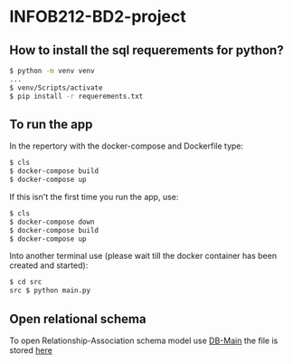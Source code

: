 # INFOB212-BD2-project

## How to install the sql requerements for python?
```bash
$ python -m venv venv
...
$ venv/Scripts/activate
$ pip install -r requerements.txt
```

## To run the app
In the repertory with the docker-compose and Dockerfile type:
```bash
$ cls
$ docker-compose build
$ docker-compose up
```
If this isn't the first time you run the app, use:
```bash
$ cls
$ docker-compose down 
$ docker-compose build 
$ docker-compose up
```

Into another terminal use (please wait till the docker container has been created and started):
```bash	
$ cd src
src $ python main.py
```

## Open relational schema
To open Relationship-Association schema model use [DB-Main](https://www.db-main.eu/getit/) the file is stored [here](./schema/conceptual-schema.lun)

